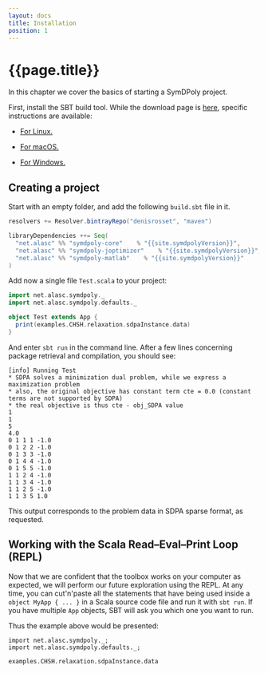 ```yaml
---
layout: docs
title: Installation
position: 1
---
```


# {{page.title}}

In this chapter we cover the basics of starting a SymDPoly project.

First, install the SBT build tool. While the download page is [here](https://www.scala-sbt.org/download.html), specific instructions are available:

- [For Linux.](https://www.scala-sbt.org/1.x/docs/Installing-sbt-on-Linux.html)

- [For macOS.](https://www.scala-sbt.org/1.x/docs/Installing-sbt-on-Mac.html)

- [For Windows.](https://www.scala-sbt.org/1.x/docs/Installing-sbt-on-Windows.html)

## Creating a project

Start with an empty folder, and add the following `build.sbt` file in it.

```scala
resolvers += Resolver.bintrayRepo("denisrosset", "maven")

libraryDependencies ++= Seq(
  "net.alasc" %% "symdpoly-core"    % "{{site.symdpolyVersion}}",
  "net.alasc" %% "symdpoly-joptimizer"    % "{{site.symdpolyVersion}}",
  "net.alasc" %% "symdpoly-matlab"    % "{{site.symdpolyVersion}}"
)
```

Add now a single file `Test.scala` to your project:
```scala
import net.alasc.symdpoly._
import net.alasc.symdpoly.defaults._

object Test extends App {
  print(examples.CHSH.relaxation.sdpaInstance.data)
}
```

And enter `sbt run` in the command line. After a few lines concerning package retrieval and compilation, you should see:
```
[info] Running Test 
* SDPA solves a minimization dual problem, while we express a maximization problem 
* also, the original objective has constant term cte = 0.0 (constant terms are not supported by SDPA)
* the real objective is thus cte - obj_SDPA value
1
1
5
4.0
0 1 1 1 -1.0
0 1 2 2 -1.0
0 1 3 3 -1.0
0 1 4 4 -1.0
0 1 5 5 -1.0
1 1 2 4 -1.0
1 1 3 4 -1.0
1 1 2 5 -1.0
1 1 3 5 1.0
```

This output corresponds to the problem data in SDPA sparse format, as requested.

## Working with the Scala Read–Eval–Print Loop (REPL)

Now that we are confident that the toolbox works on your computer as expected, we will perform our future exploration using the REPL. At any time, you can cut'n'paste all the statements that have being used inside a `object MyApp { ... }` in a Scala source code file and run it with `sbt run`. If you have multiple `App` objects, SBT will ask you which one you want to run.

Thus the example above would be presented:

```tut
import net.alasc.symdpoly._;
import net.alasc.symdpoly.defaults._;

examples.CHSH.relaxation.sdpaInstance.data
```
